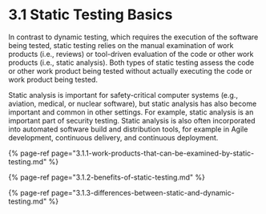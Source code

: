 # 3.1 Static Testing Basics

In contrast to dynamic testing, which requires the execution of the software being tested, static testing relies on the manual examination of work products \(i.e., reviews\) or tool-driven evaluation of the code or other work products \(i.e., static analysis\). Both types of static testing assess the code or other work product being tested without actually executing the code or work product being tested. 

Static analysis is important for safety-critical computer systems \(e.g., aviation, medical, or nuclear software\), but static analysis has also become important and common in other settings. For example, static analysis is an important part of security testing. Static analysis is also often incorporated into automated software build and distribution tools, for example in Agile development, continuous delivery, and continuous deployment.

{% page-ref page="3.1.1-work-products-that-can-be-examined-by-static-testing.md" %}

{% page-ref page="3.1.2-benefits-of-static-testing.md" %}

{% page-ref page="3.1.3-differences-between-static-and-dynamic-testing.md" %}



